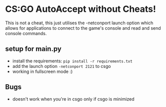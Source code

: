 # CS:GO AutoAccept without Cheats!

This is not a cheat, this just utilises the -netconport launch option which allows for applications to connect to the game's console and read and send console commands.

## setup for main.py
- install the requirements: `pip install -r requirements.txt`
- add the launch option `-netconport 2121` to csgo
- working in fullscreen mode :)

## Bugs
- doesn't work when you're in csgo only if csgo is minimized
